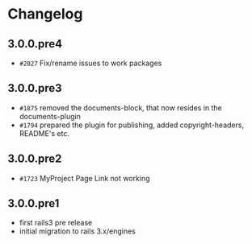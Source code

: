 # Changelog

## 3.0.0.pre4

* `#2027` Fix/rename issues to work packages

## 3.0.0.pre3

* `#1875` removed the documents-block, that now resides in the documents-plugin
* `#1794` prepared the plugin for publishing, added copyright-headers, README's etc.

## 3.0.0.pre2

* `#1723` MyProject Page Link not working

## 3.0.0.pre1

* first rails3 pre release
* initial migration to rails 3.x/engines


